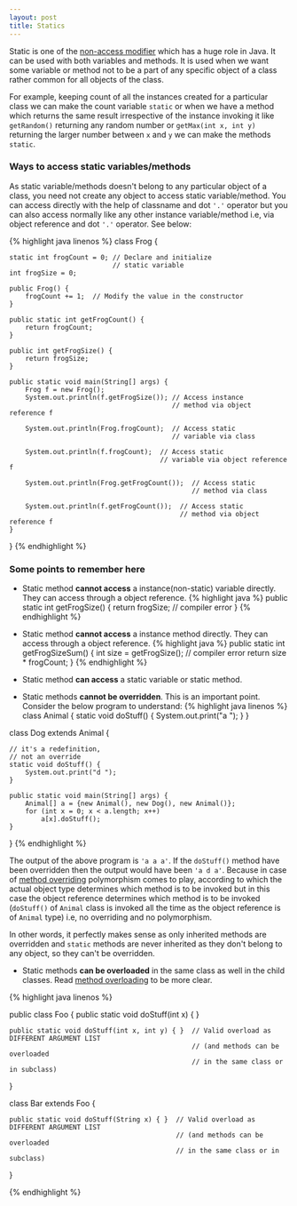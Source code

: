 ```yaml
---
layout: post
title: Statics
---
```


Static is one of the [non-access modifier](/2015/05/22/access-control.html) which has a huge role in Java. It can be used
with both variables and methods. It is used when we want some variable or method not to be a part of any specific object
of a class rather common for all objects of the class. 

For example, keeping count of all the instances created for a particular class we can make the count variable `static` or 
when we have a method which returns the same result irrespective of the instance invoking it like `getRandom()` returning
any random number or `getMax(int x, int y)` returning the larger number between `x` and `y` we can make the methods `static`.

### Ways to access static variables/methods

As static variable/methods doesn't belong to any particular object of a class, you need not create any object to access 
static variable/method. You can access directly with the help of classname and dot `'.'` operator but you can also access
normally like any other instance variable/method i.e, via object reference and dot `'.'` operator. See below:

{% highlight java linenos %}
class Frog {

    static int frogCount = 0; // Declare and initialize
                              // static variable
    int frogSize = 0;

    public Frog() {
        frogCount += 1;  // Modify the value in the constructor
    }

    public static int getFrogCount() {
        return frogCount;
    }
    
    public int getFrogSize() {
        return frogSize;
    }

    public static void main(String[] args) {
        Frog f = new Frog();
        System.out.println(f.getFrogSize()); // Access instance
                                             // method via object reference f
        
        System.out.println(Frog.frogCount);  // Access static
                                             // variable via class 
        
        System.out.println(f.frogCount);  // Access static
                                          // variable via object reference f
                                          
        System.out.println(Frog.getFrogCount());  // Access static
                                                  // method via class 
                
        System.out.println(f.getFrogCount());  // Access static
                                               // method via object reference f
    }
}
{% endhighlight %}

### Some points to remember here

* Static method __cannot access__ a instance(non-static) variable directly. They can access through a object reference.
{% highlight java %}
public static int getFrogSize() {
    return frogSize; // compiler error
}
{% endhighlight %}

* Static method __cannot access__ a instance method directly. They can access through a object reference.
{% highlight java %}
public static int getFrogSizeSum() {
    int size = getFrogSize(); // compiler error
    return size * frogCount;
}
{% endhighlight %}

* Static method __can access__ a static variable or static method.

* Static methods __cannot be overridden__. This is an important point. Consider the below program to understand:
{% highlight java linenos %}
class Animal {
    static void doStuff() {
        System.out.print("a ");
    }
}

class Dog extends Animal {
    
    // it's a redefinition,
    // not an override
    static void doStuff() {
        System.out.print("d ");
    }
    
    public static void main(String[] args) {
        Animal[] a = {new Animal(), new Dog(), new Animal()};
        for (int x = 0; x < a.length; x++)
            a[x].doStuff();
    }
}
{% endhighlight %}

The output of the above program is `'a a a'`. If the `doStuff()` method have been overridden then the output would have been
`'a d a'`. Because in case of [method overriding](/2015/05/29/overriding.html) polymorphism comes to play, according to which
the actual object type determines which method is to be invoked but in this case the object reference determines which method
is to be invoked (`doStuff()` of `Animal` class is invoked all the time as the object reference is of `Animal` type) i.e, no
overriding and no polymorphism.

In other words, it perfectly makes sense as only inherited methods are overridden and `static` methods are never inherited as
they don't belong to any object, so they can't be overridden.

* Static methods __can be overloaded__ in the same class as well in the child classes. Read 
[method overloading](/2015/06/02/overloading.html) to be more clear. 

{% highlight java linenos %}

public class Foo {
    public static void doStuff(int x) { }

    public static void doStuff(int x, int y) { }  // Valid overload as DIFFERENT ARGUMENT LIST
                                                  // (and methods can be overloaded
                                                  // in the same class or in subclass)
}

class Bar extends Foo {

    public static void doStuff(String x) { }  // Valid overload as DIFFERENT ARGUMENT LIST
                                              // (and methods can be overloaded
                                              // in the same class or in subclass)
}

{% endhighlight %}


